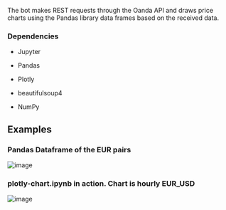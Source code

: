 The bot makes REST requests through the Oanda API and draws price charts using the Pandas library data frames based on the received data.

### Dependencies 

- Jupyter

- Pandas

- Plotly

- beautifulsoup4

- NumPy

## Examples

### Pandas Dataframe of the EUR pairs
![image](https://github.com/eliasgron1/Foreign-Exchange-Bot/assets/117897557/2c8451a0-c1b8-4d2a-a2f6-756b49b612de)

### plotly-chart.ipynb in action. Chart is hourly EUR_USD
![image](https://github.com/eliasgron1/Foreign-Exchange-Bot/assets/117897557/b7552ab7-39dc-4816-a6d3-939f8ad3eb61)
